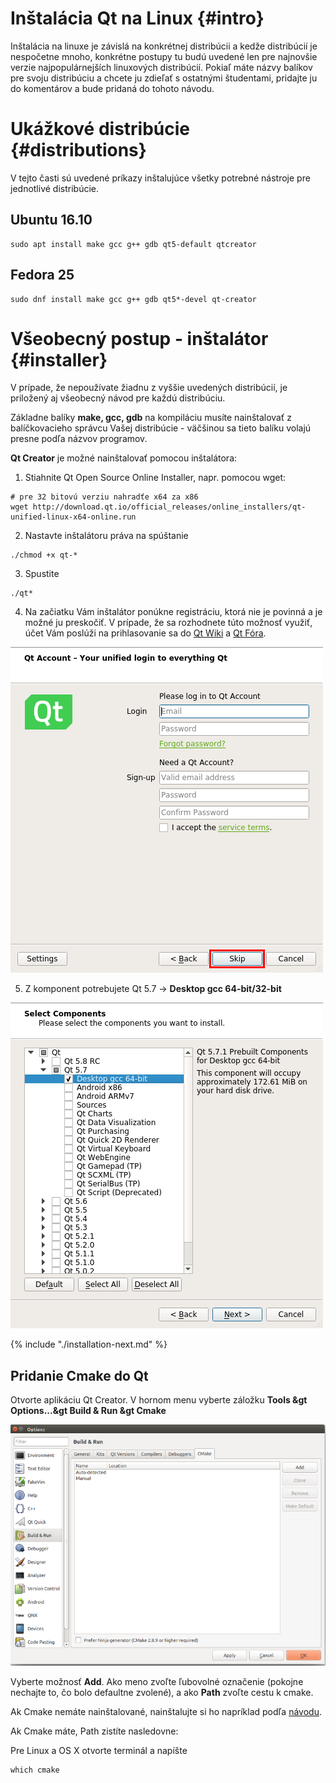 # Inštalácia Qt na Linux {#intro}

Inštalácia na linuxe je závislá na konkrétnej distribúcii a kedže distribúcií je nespočetne mnoho, konkrétne postupy tu budú uvedené len pre najnovšie verzie najpopulárnejších linuxových distribúcií. Pokiaľ máte názvy balíkov pre svoju distribúciu a chcete ju zdieľať s ostatnými študentami, pridajte ju do komentárov a bude pridaná do tohoto návodu.

# Ukážkové distribúcie {#distributions}

V tejto časti sú uvedené príkazy inštalujúce všetky potrebné nástroje pre jednotlivé distribúcie.

## Ubuntu 16.10

```
sudo apt install make gcc g++ gdb qt5-default qtcreator
```

## Fedora 25

```
sudo dnf install make gcc g++ gdb qt5*-devel qt-creator
```

# Všeobecný postup - inštalátor {#installer}

V prípade, že nepoužívate žiadnu z vyššie uvedených distribúcií, je priložený aj všeobecný návod pre každú distribúciu.

Základne balíky **make, gcc, gdb** na kompiláciu musíte nainštalovať z balíčkovacieho správcu Vašej distribúcie - väčšinou sa tieto balíku volajú presne podľa názvov programov.

**Qt Creator** je možné nainštalovať pomocou inštalátora:

1. Stiahnite Qt Open Source Online Installer, napr. pomocou wget:
  ```
  # pre 32 bitovú verziu nahradťe x64 za x86
  wget http://download.qt.io/official_releases/online_installers/qt-unified-linux-x64-online.run
  ```
2. Nastavte inštalátoru práva na spúštanie
  ```
  ./chmod +x qt-*
  ```
3. Spustite
  ```
  ./qt*
  ```
4. Na začiatku Vám inštalátor ponúkne registráciu, ktorá nie je povinná a je možné ju
preskočiť. V prípade, že sa rozhodnete túto možnosť využiť, účet Vám poslúži na prihlasovanie sa do [Qt Wiki](https://wiki.qt.io/Main) a [Qt Fóra](https://forum.qt.io/).
  
  ![](/images/qt-creator/linux_install_01.png)
  
5. Z komponent potrebujete Qt 5.7 → **Desktop gcc 64-bit/32-bit**
  
  ![](/images/qt-creator/linux_install_03.png)


{% include "./installation-next.md" %}


## Pridanie Cmake do Qt


Otvorte aplikáciu Qt Creator. V hornom menu vyberte záložku **Tools &gt Options...&gt Build & Run &gt Cmake**

![](/assets/Qt_add_cmake.png)

Vyberte možnosť **Add**. Ako meno zvoľte ľubovolné označenie (pokojne nechajte to, čo bolo defaultne zvolené), a ako **Path** zvoľte cestu k cmake.

Ak Cmake nemáte nainštalované, nainštalujte si ho napríklad podľa [návodu](/git/cmake.md).

Ak Cmake máte, Path zistíte nasledovne:

Pre Linux a OS X otvorte terminál a napíšte 

```
which cmake
```
